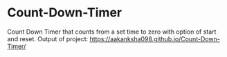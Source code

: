 # Count-Down-Timer
Count Down Timer that counts from a set time to zero with option of start and reset.
Output of project: https://aakanksha098.github.io/Count-Down-Timer/
